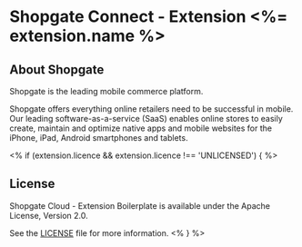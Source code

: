 # Shopgate Connect - Extension <%= extension.name %>

## About Shopgate

Shopgate is the leading mobile commerce platform.

Shopgate offers everything online retailers need to be successful in mobile. Our leading
software-as-a-service (SaaS) enables online stores to easily create, maintain and optimize native
apps and mobile websites for the iPhone, iPad, Android smartphones and tablets.

<% if (extension.licence && extension.licence !== 'UNLICENSED') { %>
## License

Shopgate Cloud - Extension Boilerplate is available under the Apache License, Version 2.0.

See the [LICENSE](./LICENSE) file for more information.
<% } %>
